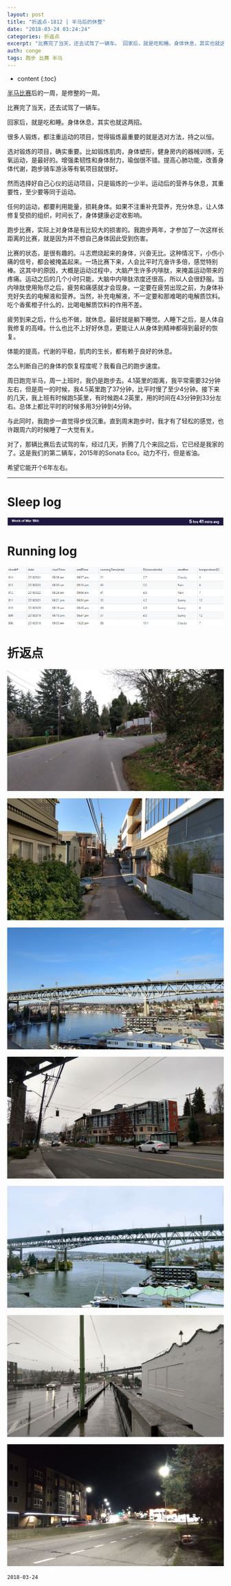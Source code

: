 ```yaml
---
layout: post
title: "折返点-1812 | 半马后的休整"
date: "2018-03-24 03:24:24"
categories: 折返点
excerpt: "比赛完了当天，还去试驾了一辆车。 回家后，就是吃和睡。身体休息，其实也就这两招。 很多人锻炼，都注重运动的项目，觉得锻炼最重要的就是选对方法，持之以恒..."
auth: conge
tags: 跑步 比赛 半马
---
```

* content
{:toc}

[半马比赛](https://www.jianshu.com/p/c488363e1492)后的一周，是修整的一周。

比赛完了当天，还去试驾了一辆车。

回家后，就是吃和睡。身体休息，其实也就这两招。

很多人锻炼，都注重运动的项目，觉得锻炼最重要的就是选对方法，持之以恒。

选对锻炼的项目，确实重要。比如锻炼肌肉，身体塑形，健身房内的器械训练，无氧运动，是最好的。增强柔韧性和身体耐力，瑜伽很不错。提高心肺功能，改善身体代谢，跑步骑车游泳等有氧项目就很好。

然而选择好自己心仪的运动项目，只是锻炼的一少半。运动后的营养与休息，其重要性，至少要等同于运动。

任何的运动，都要利用能量，损耗身体。如果不注重补充营养，充分休息，让人体修复受损的组织，时间长了，身体健康必定收影响。

跑步比赛，实际上对身体是有比较大的损害的。我跑步两年，才参加了一次这样长距离的比赛，就是因为并不想自己身体因此受到伤害。

比赛的状态，是很有趣的。斗志燃烧起来的身体，兴奋无比。这种情况下，小伤小痛的信号，都会被掩盖起来。一场比赛下来，人会比平时亢奋许多倍，感觉特别棒。这其中的原因，大概是运动过程中，大脑产生许多内啡肽，来掩盖运动带来的疼痛。运动之后的几个小时只能，大脑中内啡肽浓度还很高，所以人会很舒服。当内啡肽使用殆尽之后，疲劳和痛感就才会现身。一定要在疲劳出现之前，为身体补充好失去的电解液和营养。当然，补充电解液，不一定要和那难喝的电解质饮料。吃个香蕉橙子什么的，比喝电解质饮料的作用不差。

疲劳到来之后，什么也不做，就休息。最好就是躺下睡觉。人睡下之后，是人体自我修复的高峰。什么也比不上好好休息，更能让人从身体到精神都得到最好的恢复。

体能的提高，代谢的平稳，肌肉的生长，都有赖于良好的休息。

怎么判断自己的身体的恢复程度呢？我看自己的跑步速度。

周日跑完半马，周一上班时，我仍是跑步去。4.1英里的距离，我平常需要32分钟左右，但是周一的时候，我4.5英里跑了37分钟，比平时慢了至少4分钟。接下来的几天，我上班有时候跑5英里，有时候跑4.2英里，用的时间在43分钟到33分左右。总体上都比平时的时候多用3分钟到4分钟。

与此同时，我跑步一直觉得步伐沉重。直到周末跑步时，我才有了轻松的感觉，也许跟周六的时候睡了一大觉有关。

对了，那辆比赛后去试驾的车，经过几天，折腾了几个来回之后，它已经是我家的了。这是我们的第二辆车，2015年的Sonata Eco。动力不行，但是省油。

希望它能开个6年左右。

----

# Sleep log
![Sleeping log, week 12, 2018](/assets/images/折返点/118382-f874d06bed2a1a71.png)

# Running log
![Running log week 12, 2018](/assets/images/折返点/118382-6990d5ff08590521.png)

# 折返点

![20180318.jpg](/assets/images/折返点/118382-168b56dbcfdfc640.jpg)

![20180319.jpg](/assets/images/折返点/118382-10d7b5c788aef70d.jpg)

![20180320.jpg](/assets/images/折返点/118382-cb66664983ae370d.jpg)

![20180321.jpg](/assets/images/折返点/118382-91bc0cc2b0c45e6b.jpg)

![20180322.jpg](/assets/images/折返点/118382-3ada25f8136b1e3f.jpg)

![20180323.jpg](/assets/images/折返点/118382-c3991936a23e2e6f.jpg)

![20180324.jpg](/assets/images/折返点/118382-713e4e5800d8008a.jpg)

```
2018-03-24
```
